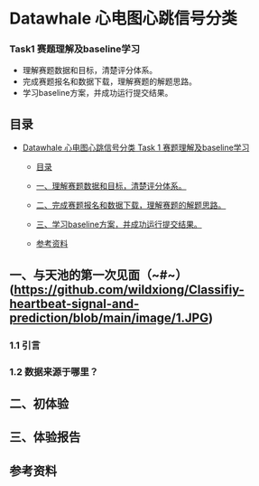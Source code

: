 
# Datawhale  心电图心跳信号分类 
### Task1 赛题理解及baseline学习 

- 理解赛题数据和目标，清楚评分体系。
- 完成赛题报名和数据下载，理解赛题的解题思路。
- 学习baseline方案，并成功运行提交结果。

## 目录
- [Datawhale 心电图心跳信号分类  Task 1 赛题理解及baseline学习](#datawhale-心电图心跳信号分类学习-之-task-1-赛题理解及baseline学习)
  - [目录](#目录)
  - [一、理解赛题数据和目标，清楚评分体系。](#一与天池的第一次见面)

  - [二、完成赛题报名和数据下载，理解赛题的解题思路。](#二初体验)
  
  - [三、学习baseline方案，并成功运行提交结果。](#三体验报告)

  - [参考资料](#参考资料)
## 一、与天池的第一次见面（~#~）(https://github.com/wildxiong/Classifiy-heartbeat-signal-and-prediction/blob/main/image/1.JPG)
### 1.1 引言
### 1.2 数据来源于哪里？
## 二、初体验

## 三、体验报告
## 参考资料

